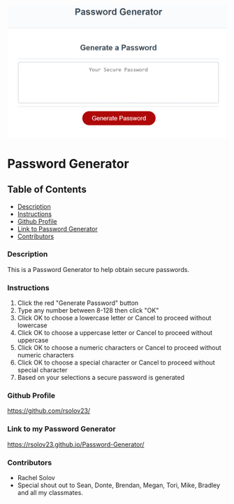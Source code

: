 ![A screenshot of the web page](Screenshot.png) 

#  Password Generator

## Table of Contents

- [Description](#description)
- [Instructions](#instructions)
- [Github Profile](#github-profile)
- [Link to Password Generator](#link-to-password-generator)
- [Contributors](#contributors)

### Description

This is a Password Generator to help obtain secure passwords.

### Instructions

1. Click the red "Generate Password" button
2. Type any number between 8-128 then click "OK"
3. Click OK to choose a lowercase letter or Cancel to proceed without lowercase
4. Click OK to choose a uppercase letter or Cancel to proceed without uppercase
5. Click OK to choose a numeric characters or Cancel to proceed without numeric characters 
6. Click OK to choose a special character or Cancel to proceed without special character
7. Based on your selections a secure password is generated



### Github Profile

https://github.com/rsolov23/

### Link to my Password Generator

 https://rsolov23.github.io/Password-Generator/

### Contributors

- Rachel Solov
- Special shout out to Sean, Donte, Brendan, Megan, Tori, Mike, Bradley and all my classmates.
